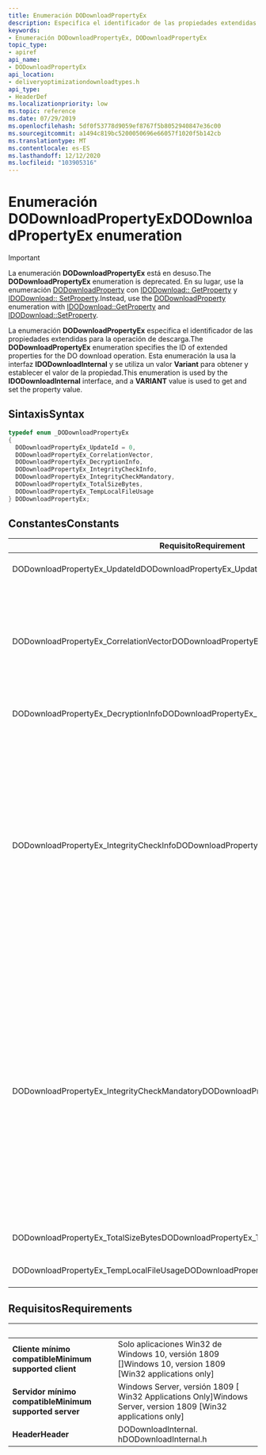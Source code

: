 ```yaml
---
title: Enumeración DODownloadPropertyEx
description: Especifica el identificador de las propiedades extendidas para la operación de descarga.
keywords:
- Enumeración DODownloadPropertyEx, DODownloadPropertyEx
topic_type:
- apiref
api_name:
- DODownloadPropertyEx
api_location:
- deliveryoptimizationdownloadtypes.h
api_type:
- HeaderDef
ms.localizationpriority: low
ms.topic: reference
ms.date: 07/29/2019
ms.openlocfilehash: 5df0f53778d9059ef8767f5b8052940847e36c00
ms.sourcegitcommit: a1494c819bc5200050696e66057f1020f5b142cb
ms.translationtype: MT
ms.contentlocale: es-ES
ms.lasthandoff: 12/12/2020
ms.locfileid: "103905316"
---
```

# <a name="dodownloadpropertyex-enumeration"></a><span data-ttu-id="79acb-104">Enumeración DODownloadPropertyEx</span><span class="sxs-lookup"><span data-stu-id="79acb-104">DODownloadPropertyEx enumeration</span></span>

> [!IMPORTANT]
> <span data-ttu-id="79acb-105">La enumeración **DODownloadPropertyEx** está en desuso.</span><span class="sxs-lookup"><span data-stu-id="79acb-105">The **DODownloadPropertyEx** enumeration is deprecated.</span></span> <span data-ttu-id="79acb-106">En su lugar, use la enumeración [DODownloadProperty](../deliveryoptimizationdownloadtypes/ne-deliveryoptimizationdownloadtypes-dodownloadproperty.md) con [IDODownload:: GetProperty](../do/nf-do-idodownload-getproperty.md) y [IDODownload:: SetProperty](../do/nf-do-idodownload-setproperty.md).</span><span class="sxs-lookup"><span data-stu-id="79acb-106">Instead, use the [DODownloadProperty](../deliveryoptimizationdownloadtypes/ne-deliveryoptimizationdownloadtypes-dodownloadproperty.md) enumeration with [IDODownload::GetProperty](../do/nf-do-idodownload-getproperty.md) and [IDODownload::SetProperty](../do/nf-do-idodownload-setproperty.md).</span></span>

<span data-ttu-id="79acb-107">La enumeración **DODownloadPropertyEx** especifica el identificador de las propiedades extendidas para la operación de descarga.</span><span class="sxs-lookup"><span data-stu-id="79acb-107">The **DODownloadPropertyEx** enumeration specifies the ID of extended properties for the DO download operation.</span></span> <span data-ttu-id="79acb-108">Esta enumeración la usa la interfaz **IDODownloadInternal** y se utiliza un valor **Variant** para obtener y establecer el valor de la propiedad.</span><span class="sxs-lookup"><span data-stu-id="79acb-108">This enumeration is used by the **IDODownloadInternal** interface, and a **VARIANT** value is used to get and set the property value.</span></span>

## <a name="syntax"></a><span data-ttu-id="79acb-109">Sintaxis</span><span class="sxs-lookup"><span data-stu-id="79acb-109">Syntax</span></span>

```cpp
typedef enum _DODownloadPropertyEx
{
  DODownloadPropertyEx_UpdateId = 0,
  DODownloadPropertyEx_CorrelationVector,
  DODownloadPropertyEx_DecryptionInfo,    
  DODownloadPropertyEx_IntegrityCheckInfo,   
  DODownloadPropertyEx_IntegrityCheckMandatory, 
  DODownloadPropertyEx_TotalSizeBytes, 
  DODownloadPropertyEx_TempLocalFileUsage 
} DODownloadPropertyEx;
```
## <a name="constants"></a><span data-ttu-id="79acb-110">Constantes</span><span class="sxs-lookup"><span data-stu-id="79acb-110">Constants</span></span>

| <span data-ttu-id="79acb-111">Requisito</span><span class="sxs-lookup"><span data-stu-id="79acb-111">Requirement</span></span> | <span data-ttu-id="79acb-112">Value</span><span class="sxs-lookup"><span data-stu-id="79acb-112">Value</span></span> |
|-|-|
| <span data-ttu-id="79acb-113">DODownloadPropertyEx_UpdateId</span><span class="sxs-lookup"><span data-stu-id="79acb-113">DODownloadPropertyEx_UpdateId</span></span> | <span data-ttu-id="79acb-114">Reservado.</span><span class="sxs-lookup"><span data-stu-id="79acb-114">Reserved.</span></span> <span data-ttu-id="79acb-115">No utilizar.</span><span class="sxs-lookup"><span data-stu-id="79acb-115">Do not use.</span></span> |
| <span data-ttu-id="79acb-116">DODownloadPropertyEx_CorrelationVector</span><span class="sxs-lookup"><span data-stu-id="79acb-116">DODownloadPropertyEx_CorrelationVector</span></span> | <span data-ttu-id="79acb-117">Opcional.</span><span class="sxs-lookup"><span data-stu-id="79acb-117">Optional.</span></span> <span data-ttu-id="79acb-118">Establece un vector de correlación específico para fines de telemetría.</span><span class="sxs-lookup"><span data-stu-id="79acb-118">Sets a specific correlation vector for telemetry purposes.</span></span> <span data-ttu-id="79acb-119">El tipo de variante es VT_BSTR.</span><span class="sxs-lookup"><span data-stu-id="79acb-119">VARIANT type is VT_BSTR.</span></span> |
| <span data-ttu-id="79acb-120">DODownloadPropertyEx_DecryptionInfo</span><span class="sxs-lookup"><span data-stu-id="79acb-120">DODownloadPropertyEx_DecryptionInfo</span></span> | <span data-ttu-id="79acb-121">Reservado.</span><span class="sxs-lookup"><span data-stu-id="79acb-121">Reserved.</span></span> <span data-ttu-id="79acb-122">No utilizar.</span><span class="sxs-lookup"><span data-stu-id="79acb-122">Do not use.</span></span> |
| <span data-ttu-id="79acb-123">DODownloadPropertyEx_IntegrityCheckInfo</span><span class="sxs-lookup"><span data-stu-id="79acb-123">DODownloadPropertyEx_IntegrityCheckInfo</span></span> | <span data-ttu-id="79acb-124">Opcional de solo escritura.</span><span class="sxs-lookup"><span data-stu-id="79acb-124">Optional write-only.</span></span> <span data-ttu-id="79acb-125">Establece la ubicación del archivo hash de elemento (PHF), que se usa para realizar comprobaciones de integridad en tiempo de ejecución en el contenido descargado.</span><span class="sxs-lookup"><span data-stu-id="79acb-125">Sets the piece hash file (PHF) location, which is used by DO to perform runtime integrity checks on the downloaded content.</span></span> <span data-ttu-id="79acb-126">El tipo de variante es VT_BSTR.</span><span class="sxs-lookup"><span data-stu-id="79acb-126">VARIANT type is VT_BSTR.</span></span> |
| <span data-ttu-id="79acb-127">DODownloadPropertyEx_IntegrityCheckMandatory</span><span class="sxs-lookup"><span data-stu-id="79acb-127">DODownloadPropertyEx_IntegrityCheckMandatory</span></span> | <span data-ttu-id="79acb-128">Opcional.</span><span class="sxs-lookup"><span data-stu-id="79acb-128">Optional.</span></span> <span data-ttu-id="79acb-129">Establece una marca booleana que indica si el uso del archivo hash de la pieza (PHF) es obligatorio.</span><span class="sxs-lookup"><span data-stu-id="79acb-129">Sets a boolean flag indicating whether usage of the piece hash file (PHF) is mandatory.</span></span> <span data-ttu-id="79acb-130">Si VARIANT_TRUE, la descarga se anulará cuando se haya producido un error en la comprobación de integridad.</span><span class="sxs-lookup"><span data-stu-id="79acb-130">If VARIANT_TRUE, the download will be aborted once the integrity check is failed.</span></span> <span data-ttu-id="79acb-131">El tipo de variante es VT_BOOL.</span><span class="sxs-lookup"><span data-stu-id="79acb-131">VARIANT type is VT_BOOL.</span></span> |
| <span data-ttu-id="79acb-132">DODownloadPropertyEx_TotalSizeBytes</span><span class="sxs-lookup"><span data-stu-id="79acb-132">DODownloadPropertyEx_TotalSizeBytes</span></span> | <span data-ttu-id="79acb-133">Reservado.</span><span class="sxs-lookup"><span data-stu-id="79acb-133">Reserved.</span></span> <span data-ttu-id="79acb-134">No utilizar.</span><span class="sxs-lookup"><span data-stu-id="79acb-134">Do not use.</span></span> |
| <span data-ttu-id="79acb-135">DODownloadPropertyEx_TempLocalFileUsage</span><span class="sxs-lookup"><span data-stu-id="79acb-135">DODownloadPropertyEx_TempLocalFileUsage</span></span> | <span data-ttu-id="79acb-136">Reservado.</span><span class="sxs-lookup"><span data-stu-id="79acb-136">Reserved.</span></span> <span data-ttu-id="79acb-137">No utilizar.</span><span class="sxs-lookup"><span data-stu-id="79acb-137">Do not use.</span></span> |

## <a name="requirements"></a><span data-ttu-id="79acb-138">Requisitos</span><span class="sxs-lookup"><span data-stu-id="79acb-138">Requirements</span></span>

| &nbsp; | &nbsp; |
| ---- |:---- |
| <span data-ttu-id="79acb-139">**Cliente mínimo compatible**</span><span class="sxs-lookup"><span data-stu-id="79acb-139">**Minimum supported client**</span></span> | <span data-ttu-id="79acb-140">Solo aplicaciones Win32 de Windows 10, versión 1809 \[\]</span><span class="sxs-lookup"><span data-stu-id="79acb-140">Windows 10, version 1809 \[Win32 applications only\]</span></span> |
| <span data-ttu-id="79acb-141">**Servidor mínimo compatible**</span><span class="sxs-lookup"><span data-stu-id="79acb-141">**Minimum supported server**</span></span> | <span data-ttu-id="79acb-142">Windows Server, versión 1809 \[ Win32 Applications Only\]</span><span class="sxs-lookup"><span data-stu-id="79acb-142">Windows Server, version 1809 \[Win32 applications only\]</span></span> |
| <span data-ttu-id="79acb-143">**Header**</span><span class="sxs-lookup"><span data-stu-id="79acb-143">**Header**</span></span> | <span data-ttu-id="79acb-144">DODownloadInternal. h</span><span class="sxs-lookup"><span data-stu-id="79acb-144">DODownloadInternal.h</span></span> |
